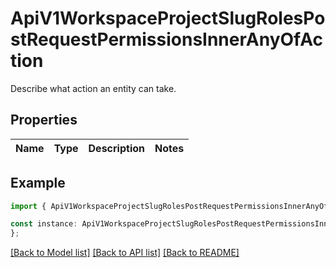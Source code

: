 # ApiV1WorkspaceProjectSlugRolesPostRequestPermissionsInnerAnyOfAction

Describe what action an entity can take.

## Properties

Name | Type | Description | Notes
------------ | ------------- | ------------- | -------------

## Example

```typescript
import { ApiV1WorkspaceProjectSlugRolesPostRequestPermissionsInnerAnyOfAction } from './api';

const instance: ApiV1WorkspaceProjectSlugRolesPostRequestPermissionsInnerAnyOfAction = {
};
```

[[Back to Model list]](../README.md#documentation-for-models) [[Back to API list]](../README.md#documentation-for-api-endpoints) [[Back to README]](../README.md)
